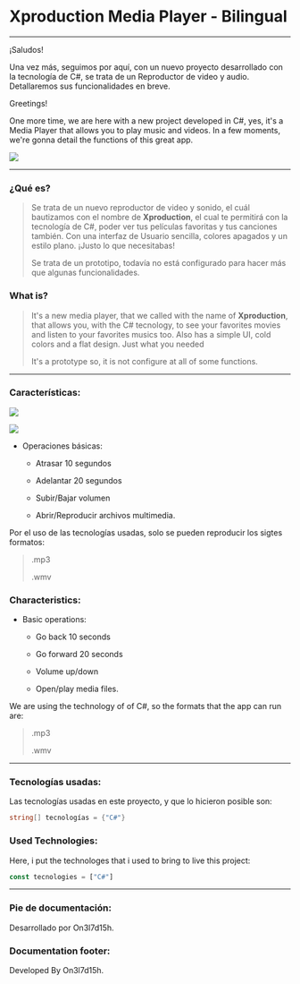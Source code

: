 # Xproduction Media Player - Bilingual

---

¡Saludos!

Una vez más, seguimos por aquí, con un nuevo proyecto desarrollado con la tecnología de C#, se trata de un Reproductor de video y audio. Detallaremos sus funcionalidades en breve.



Greetings!

One more time, we are here with a new project developed in C#, yes, it's a Media Player that allows you to play music and videos. In a few moments, we're gonna detail the functions of this great app.



![](C:\Users\onell\Desktop\C%23%20projects\xproduction_mediaplayer_C%23\preview\preview1.png)

---

### ¿Qué es?

> Se trata de un nuevo reproductor de video y sonido, el cuál bautizamos con el nombre de **Xproduction**, el cual te permitirá con la tecnología de C#, poder ver tus películas favoritas y tus canciones también. Con una interfaz de Usuario sencilla, colores apagados y un estilo plano. ¡Justo lo que necesitabas!
> 
> 
> 
> Se trata de un prototipo, todavía no está configurado para hacer más que algunas funcionalidades.

### What is?

> It's a new media player, that we called with the name of **Xproduction**, that allows you, with the C# tecnology, to see your favorites movies and listen to your favorites musics too. Also has a simple UI, cold colors and a flat design. Just what you needed
> 
> 
> 
> It's a prototype so, it is not configure at all of some functions.

---

### Características:

![](C:\Users\onell\Desktop\C%23%20projects\xproduction_mediaplayer_C%23\preview\preview2.png)

![](C:\Users\onell\Desktop\C%23%20projects\xproduction_mediaplayer_C%23\preview\preview3.png)

- Operaciones básicas:
  
  - Atrasar 10 segundos
  
  - Adelantar 20 segundos
  
  - Subir/Bajar volumen
  
  - Abrir/Reproducir archivos multimedia.
    
    

Por el uso de las tecnologías usadas, solo se pueden reproducir los sigtes formatos:



> .mp3
> 
> .wmv



### Characteristics:

- Basic operations:
  
  - Go back 10 seconds
  
  - Go forward 20 seconds
  
  - Volume up/down
  
  - Open/play media files.
    
    

We are using the technology of of C#, so the formats that the app can run are:

> .mp3
> 
> .wmv

---

### Tecnologías usadas:

Las tecnologías usadas en este proyecto, y que lo hicieron posible son:

```csharp
string[] tecnologías = {"C#"}
```

### Used Technologies:

Here, i put the technologes that i used to bring to live this project:

```js
const tecnologies = ["C#"]
```

---

### Pie de documentación:

Desarrollado por On3l7d15h. 

### Documentation footer:

Developed By On3l7d15h.
